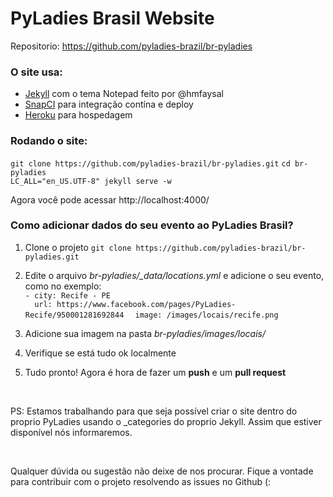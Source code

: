 # PyLadies Brasil Website

Repositorio: https://github.com/pyladies-brazil/br-pyladies

### O site usa:

* [Jekyll]() com o tema Notepad feito por @hmfaysal
* [SnapCI]() para integração contína e deploy
* [Heroku]() para hospedagem

### Rodando o site:
``git clone https://github.com/pyladies-brazil/br-pyladies.git`` 
``cd br-pyladies``  
``LC_ALL="en_US.UTF-8" jekyll serve -w``


Agora você pode acessar http://localhost:4000/

### Como adicionar dados do seu evento ao PyLadies Brasil?

1. Clone o projeto
``git clone https://github.com/pyladies-brazil/br-pyladies.git``

2. Edite o arquivo *br-pyladies/_data/locations.yml* e adicione o seu evento, como no exemplo:  
``- city: Recife - PE``  
``   url: https://www.facebook.com/pages/PyLadies-Recife/950001281692844 `` 
``  image: /images/locais/recife.png``

3. Adicione sua imagem na pasta *br-pyladies/images/locais/*

4. Verifique se está tudo ok localmente

5. Tudo pronto! Agora é hora de fazer um **push** e um **pull request**

<br>

PS: Estamos trabalhando para que seja possível criar o site dentro do proprio PyLadies usando o _categories do proprio Jekyll. Assim que estiver disponível nós informaremos.

<br>

Qualquer dúvida ou sugestão não deixe de nos procurar. Fique a vontade para contribuir com o projeto resolvendo as issues no Github (:
  




